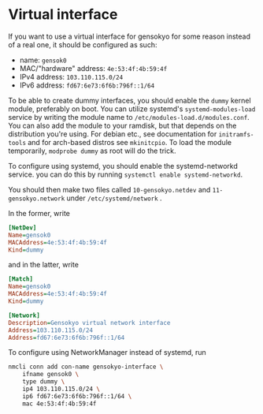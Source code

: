 # Virtual interface

If you want to use a virtual interface for gensokyo for some reason instead of a real one, it should be configured as such:
- name: `gensok0`
- MAC/"hardware" address: `4e:53:4f:4b:59:4f`
- IPv4 address: `103.110.115.0/24`
- IPv6 address: `fd67:6e73:6f6b:796f::1/64`

To be able to create dummy interfaces, you should enable the `dummy` kernel module, preferably on boot. You can utilize systemd's `systemd-modules-load` service by writing the module name to `/etc/modules-load.d/modules.conf`.
You can also add the module to your ramdisk, but that depends on the distribution you're using.
For debian etc., see documentation for `initramfs-tools` and for arch-based distros see `mkinitcpio`.
To load the module temporarily, `modprobe dummy` as root will do the trick.

To configure using systemd, you should enable the systemd-networkd service. you can do this by running `systemctl enable systemd-networkd`.

You should then make two files called `10-gensokyo.netdev` and `11-gensokyo.network` under `/etc/systemd/network` .

In the former, write
```ini
[NetDev]
Name=gensok0
MACAddress=4e:53:4f:4b:59:4f
Kind=dummy
```
and in the latter, write
```ini
[Match]
Name=gensok0
MACAddress=4e:53:4f:4b:59:4f
Kind=dummy

[Network]
Description=Gensokyo virtual network interface
Address=103.110.115.0/24
Address=fd67:6e73:6f6b:796f::1/64
```

To configure using NetworkManager instead of systemd, run
```sh
nmcli conn add con-name gensokyo-interface \
	ifname gensok0 \
	type dummy \
	ip4 103.110.115.0/24 \
	ip6 fd67:6e73:6f6b:796f::1/64 \
	mac 4e:53:4f:4b:59:4f
```

